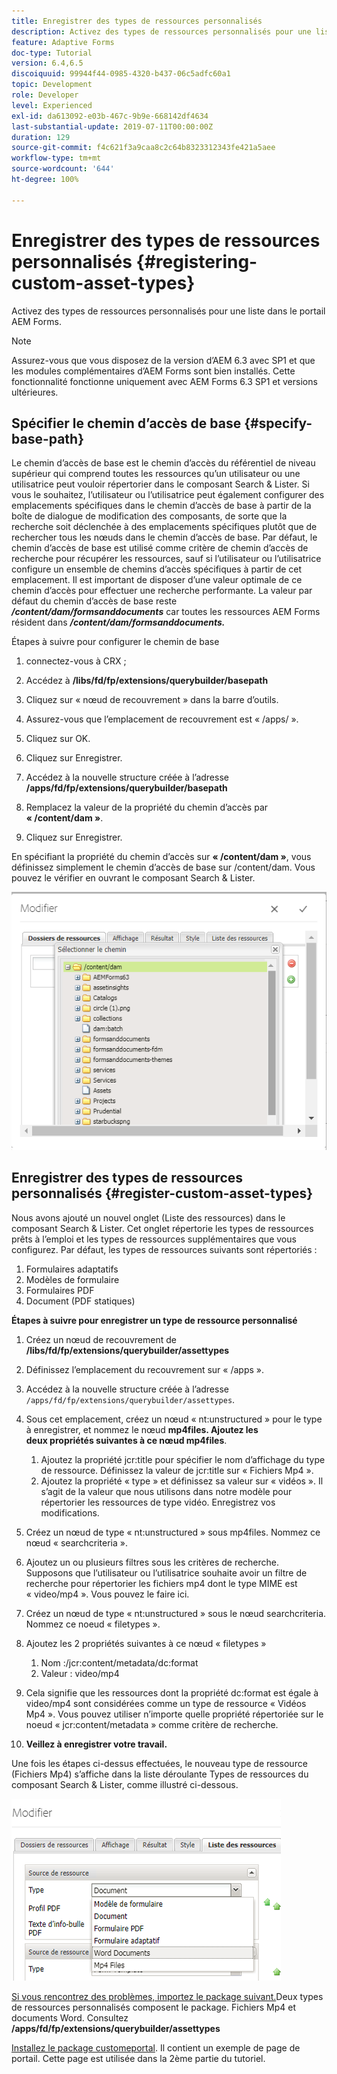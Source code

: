 ```yaml
---
title: Enregistrer des types de ressources personnalisés
description: Activez des types de ressources personnalisés pour une liste dans le portail AEM Forms.
feature: Adaptive Forms
doc-type: Tutorial
version: 6.4,6.5
discoiquuid: 99944f44-0985-4320-b437-06c5adfc60a1
topic: Development
role: Developer
level: Experienced
exl-id: da613092-e03b-467c-9b9e-668142df4634
last-substantial-update: 2019-07-11T00:00:00Z
duration: 129
source-git-commit: f4c621f3a9caa8c2c64b8323312343fe421a5aee
workflow-type: tm+mt
source-wordcount: '644'
ht-degree: 100%

---
```


# Enregistrer des types de ressources personnalisés {#registering-custom-asset-types}

Activez des types de ressources personnalisés pour une liste dans le portail AEM Forms.

>[!NOTE]
>
>Assurez-vous que vous disposez de la version d’AEM 6.3 avec SP1 et que les modules complémentaires d’AEM Forms sont bien installés. Cette fonctionnalité fonctionne uniquement avec AEM Forms 6.3 SP1 et versions ultérieures.

## Spécifier le chemin d’accès de base {#specify-base-path}

Le chemin d’accès de base est le chemin d’accès du référentiel de niveau supérieur qui comprend toutes les ressources qu’un utilisateur ou une utilisatrice peut vouloir répertorier dans le composant Search &amp; Lister. Si vous le souhaitez, l’utilisateur ou l’utilisatrice peut également configurer des emplacements spécifiques dans le chemin d’accès de base à partir de la boîte de dialogue de modification des composants, de sorte que la recherche soit déclenchée à des emplacements spécifiques plutôt que de rechercher tous les nœuds dans le chemin d’accès de base. Par défaut, le chemin d’accès de base est utilisé comme critère de chemin d’accès de recherche pour récupérer les ressources, sauf si l’utilisateur ou l’utilisatrice configure un ensemble de chemins d’accès spécifiques à partir de cet emplacement. Il est important de disposer d’une valeur optimale de ce chemin d’accès pour effectuer une recherche performante. La valeur par défaut du chemin d’accès de base reste **_/content/dam/formsanddocuments_** car toutes les ressources AEM Forms résident dans **_/content/dam/formsanddocuments._**

Étapes à suivre pour configurer le chemin de base

1. connectez-vous à CRX ;
1. Accédez à **/libs/fd/fp/extensions/querybuilder/basepath**

1. Cliquez sur « nœud de recouvrement » dans la barre d’outils.
1. Assurez-vous que l’emplacement de recouvrement est « /apps/ ».
1. Cliquez sur OK.
1. Cliquez sur Enregistrer.
1. Accédez à la nouvelle structure créée à l’adresse **/apps/fd/fp/extensions/querybuilder/basepath**

1. Remplacez la valeur de la propriété du chemin d’accès par **« /content/dam »**.
1. Cliquez sur Enregistrer.

En spécifiant la propriété du chemin d’accès sur **« /content/dam »**, vous définissez simplement le chemin d’accès de base sur /content/dam. Vous pouvez le vérifier en ouvrant le composant Search &amp; Lister.

![basepath](assets/basepath.png)

## Enregistrer des types de ressources personnalisés {#register-custom-asset-types}

Nous avons ajouté un nouvel onglet (Liste des ressources) dans le composant Search &amp; Lister. Cet onglet répertorie les types de ressources prêts à l’emploi et les types de ressources supplémentaires que vous configurez. Par défaut, les types de ressources suivants sont répertoriés :

1. Formulaires adaptatifs
1. Modèles de formulaire
1. Formulaires PDF
1. Document (PDF statiques)

**Étapes à suivre pour enregistrer un type de ressource personnalisé**

1. Créez un nœud de recouvrement de **/libs/fd/fp/extensions/querybuilder/assettypes**

1. Définissez l’emplacement du recouvrement sur « /apps ».
1. Accédez à la nouvelle structure créée à l’adresse `/apps/fd/fp/extensions/querybuilder/assettypes`.

1. Sous cet emplacement, créez un nœud « nt:unstructured » pour le type à enregistrer, et nommez le nœud **mp4files. Ajoutez les deux propriétés suivantes à ce nœud mp4files**.

   1. Ajoutez la propriété jcr:title pour spécifier le nom d’affichage du type de ressource. Définissez la valeur de jcr:title sur « Fichiers Mp4 ».
   1. Ajoutez la propriété « type » et définissez sa valeur sur « vidéos ». Il s’agit de la valeur que nous utilisons dans notre modèle pour répertorier les ressources de type vidéo. Enregistrez vos modifications.

1. Créez un nœud de type « nt:unstructured » sous mp4files. Nommez ce nœud « searchcriteria ».
1. Ajoutez un ou plusieurs filtres sous les critères de recherche. Supposons que l’utilisateur ou l’utilisatrice souhaite avoir un filtre de recherche pour répertorier les fichiers mp4 dont le type MIME est « video/mp4 ». Vous pouvez le faire ici.
1. Créez un nœud de type « nt:unstructured » sous le nœud searchcriteria. Nommez ce noeud « filetypes ».
1. Ajoutez les 2 propriétés suivantes à ce nœud « filetypes »

   1. Nom :/jcr:content/metadata/dc:format
   1. Valeur : video/mp4

1. Cela signifie que les ressources dont la propriété dc:format est égale à video/mp4 sont considérées comme un type de ressource « Vidéos Mp4 ». Vous pouvez utiliser n’importe quelle propriété répertoriée sur le noeud « jcr:content/metadata » comme critère de recherche.

1. **Veillez à enregistrer votre travail.**

Une fois les étapes ci-dessus effectuées, le nouveau type de ressource (Fichiers Mp4) s’affiche dans la liste déroulante Types de ressources du composant Search &amp; Lister, comme illustré ci-dessous.

![mp4files](assets/mp4files.png)

[Si vous rencontrez des problèmes, importez le package suivant.](assets/assettypeskt1.zip)Deux types de ressources personnalisés composent le package. Fichiers Mp4 et documents Word. Consultez **/apps/fd/fp/extensions/querybuilder/assettypes**

[Installez le package customeportal](assets/customportalpage.zip). Il contient un exemple de page de portail. Cette page est utilisée dans la 2ème partie du tutoriel.
